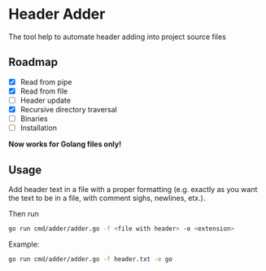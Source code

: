 # Header Adder

The tool help to automate header adding into project source files

## Roadmap

- [x] Read from pipe
- [x] Read from file
- [ ] Header update
- [x] Recursive directory traversal
- [ ] Binaries
- [ ] Installation

**Now works for Golang files only!**

## Usage

Add header text in a file with a proper formatting (e.g. exactly as you want the text to be in a file, with comment sighs, newlines, etx.).

Then run

```bash
go run cmd/adder/adder.go -f <file with header> -e <extension>
```

Example:

```bash
go run cmd/adder/adder.go -f header.txt -e go
```